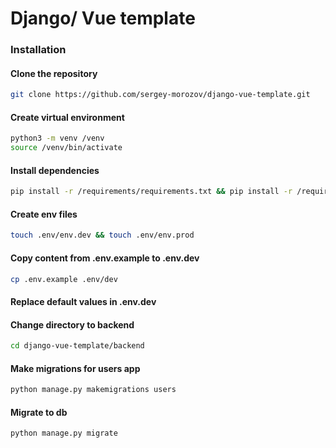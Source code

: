 # Django/ Vue template

### Installation

#### Clone the repository
```bash
git clone https://github.com/sergey-morozov/django-vue-template.git
```
#### Create virtual environment
```bash
python3 -m venv /venv
source /venv/bin/activate
```

#### Install dependencies
``` bash
pip install -r /requirements/requirements.txt && pip install -r /requirements/dev-requirements.txt
```
#### Create env files
``` bash
touch .env/env.dev && touch .env/env.prod
```

#### Copy content from .env.example to .env.dev
``` bash
cp .env.example .env/dev
```
#### Replace default values in .env.dev
#### Change directory to backend
``` bash
cd django-vue-template/backend
```

#### Make migrations for users app
``` bash
python manage.py makemigrations users
```

#### Migrate to db
``` bash
python manage.py migrate
```
